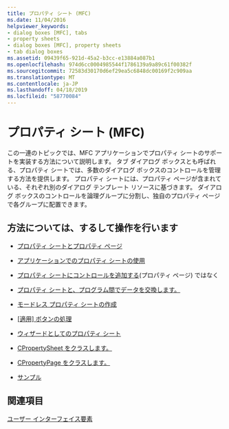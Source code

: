 ```yaml
---
title: プロパティ シート (MFC)
ms.date: 11/04/2016
helpviewer_keywords:
- dialog boxes [MFC], tabs
- property sheets
- dialog boxes [MFC], property sheets
- tab dialog boxes
ms.assetid: 09439f65-921d-45a2-b3cc-e13884a087b1
ms.openlocfilehash: 974d6cc0004985544f1786139a9a89c61f00382f
ms.sourcegitcommit: 72583d30170d6ef29ea5c6848dc00169f2c909aa
ms.translationtype: MT
ms.contentlocale: ja-JP
ms.lasthandoff: 04/18/2019
ms.locfileid: "58770084"
---
```

# <a name="property-sheets-mfc"></a>プロパティ シート (MFC)

この一連のトピックでは、MFC アプリケーションでプロパティ シートのサポートを実装する方法について説明します。 タブ ダイアログ ボックスとも呼ばれる、プロパティ シートでは、多数のダイアログ ボックスのコントロールを管理する方法を提供します。 プロパティ シートには、プロパティ ページが含まれている、それぞれ別のダイアログ テンプレート リソースに基づきます。 ダイアログ ボックスのコントロールを論理グループに分割し、独自のプロパティ ページで各グループに配置できます。

## <a name="what-do-you-want-to-know-more-about"></a>方法については、するして操作を行います

- [プロパティ シートとプロパティ ページ](../mfc/property-sheets-and-property-pages-in-mfc.md)

- [アプリケーションでのプロパティ シートの使用](../mfc/using-property-sheets-in-your-application.md)

- [プロパティ シートにコントロールを追加する](../mfc/adding-controls-to-a-property-sheet.md)(プロパティ ページ) ではなく

- [プロパティ シートと、プログラム間でデータを交換します。](../mfc/exchanging-data.md)

- [モードレス プロパティ シートの作成](../mfc/creating-a-modeless-property-sheet.md)

- [[適用] ボタンの処理](../mfc/handling-the-apply-button.md)

- [ウィザードとしてのプロパティ シート](../mfc/property-sheets-as-wizards.md)

- [CPropertySheet をクラスします。](../mfc/reference/cpropertysheet-class.md)

- [CPropertyPage をクラスします。](../mfc/reference/cpropertypage-class.md)

- [サンプル](../overview/visual-cpp-samples.md)

## <a name="see-also"></a>関連項目

[ユーザー インターフェイス要素](../mfc/user-interface-elements-mfc.md)

